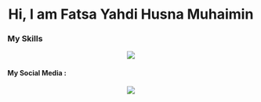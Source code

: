 <p align="center"> <h1 align="center"> Hi, I am Fatsa Yahdi Husna Muhaimin</h1></p>
<h3>My Skills</h3>
<p align="center">
    <img src="https://skillicons.dev/icons?i=git,github,js,ts,react,vite,nextjs,php,laravel,html,css,tailwind" />
</p>
<h4>My Social Media : </h4>
<p align="center">
  <a href="https://instagram.com/_llegen_">
   <img src="https://skillicons.dev/icons?i=instagram" />
  </a>
</p>
